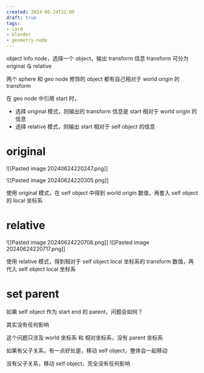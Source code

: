```yaml
---
created: 2024-06-24T22:00
draft: true
tags: 
- card
- blender
- geometry-node
---
```


object info node，选择一个 object，输出 transform 信息
transform 可分为 original 与 relative


两个 sphere 和 geo node 修饰的 object 都有自己相对于 world origin 的 transform

在 geo node 中引用 start 时，
- 选择 original 模式，则输出的 transform 信息是 start 相对于 world origin 的信息
- 选择 relative 模式，则输出 start 相对于 self object 的信息

# original

![[Pasted image 20240624220247.png]]

![[Pasted image 20240624220305.png]]

使用 original 模式，在 self object 中得到 world origin 数值，再套入 self object 的 local 坐标系

# relative

![[Pasted image 20240624220708.png]]
![[Pasted image 20240624220717.png]]

使用 relative 模式，得到相对于 self object local 坐标系的 transform 数值，再代入 self object local 坐标系

# set parent

如果 self object 作为 start end 的 parent，问题会如何？

其实没有任何影响

这个问题只涉及 world 坐标系 和 相对坐标系，没有 parent 坐标系

如果有父子关系，有一点好处是，移动 self object，整体会一起移动

没有父子关系，移动 self object，完全没有任何影响